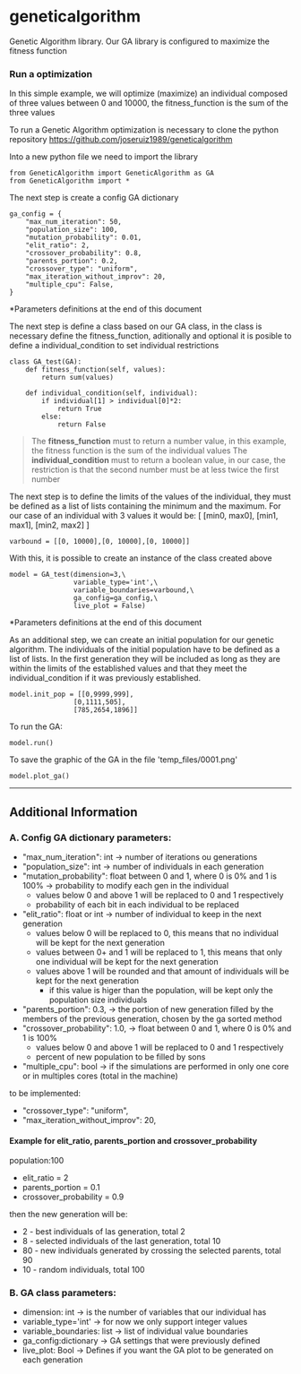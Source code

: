 # geneticalgorithm

Genetic Algorithm library.
Our GA library is configured to maximize the fitness function

### Run a optimization

In this simple example, we will optimize (maximize) an individual composed of three values between 0 and 10000, the fitness_function is the sum of the three values

To run a Genetic Algorithm optimization is necessary to clone the python repository https://github.com/joseruiz1989/geneticalgorithm

Into a new python file we need to import the library

```
from GeneticAlgorithm import GeneticAlgorithm as GA
from GeneticAlgorithm import *
```

The next step is create a config GA dictionary

```
ga_config = {
    "max_num_iteration": 50,
    "population_size": 100,
    "mutation_probability": 0.01,
    "elit_ratio": 2,
    "crossover_probability": 0.8,
    "parents_portion": 0.2,
    "crossover_type": "uniform",
    "max_iteration_without_improv": 20,
    "multiple_cpu": False,
}
```
*Parameters definitions at the end of this document

The next step is define a class based on our GA class, in the class is necessary define the fitness_function, aditionally and optional it is posible to define a individual_condition to set individual restrictions

```
class GA_test(GA):
    def fitness_function(self, values):
        return sum(values)

    def individual_condition(self, individual):
        if individual[1] > individual[0]*2:
            return True
        else:
            return False
```

>The **fitness_function** must to return a number value, in this example, the fitness function is the sum of the individual values
The **individual_condition** must to return a boolean value, in our case, the restriction is that the second number must be at less twice the first number

The next step is to define the limits of the values of the individual, they must be defined as a list of lists containing the minimum and the maximum. For our case of an individual with 3 values it would be:
[ [min0, max0], [min1, max1], [min2, max2] ]

```
varbound = [[0, 10000],[0, 10000],[0, 10000]]
```

With this, it is possible to create an instance of the class created above

```
model = GA_test(dimension=3,\
                variable_type='int',\
                variable_boundaries=varbound,\
                ga_config=ga_config,\
                live_plot = False)
```
*Parameters definitions at the end of this document

As an additional step, we can create an initial population for our genetic algorithm.
The individuals of the initial population have to be defined as a list of lists.
In the first generation they will be included as long as they are within the limits of the established values and that they meet the individual_condition if it was previously established.


```
model.init_pop = [[0,9999,999],
                [0,1111,505],
                [785,2654,1896]]
```

To run the GA:

```
model.run()
```

To save the graphic of the GA in the file 'temp_files/0001.png'

```
model.plot_ga()
```



__________________

## Additional Information
### A. Config GA dictionary parameters:

- "max_num_iteration": int -> number of iterations ou generations
- "population_size": int -> number of individuals in each generation
- "mutation_probability": float between 0 and 1, where 0 is 0% and 1 is 100% -> probability to modify each gen in the individual
  - values below 0 and above 1 will be replaced to 0 and 1 respectively
  - probability of each bit in each individual to be replaced
- "elit_ratio": float or int -> number of individual to keep in the next generation
  - values below 0 will be replaced to 0, this means that no individual will be kept for the next generation
  - values between 0+ and 1 will be replaced to 1, this means that only one individual will be kept for the next generation
  - values above 1 will be rounded and that amount of individuals will be kept for the next generation
    - if this value is higer than the population, will be kept only the population size individuals
- "parents_portion": 0.3, -> the portion of new generation filled by the members of the previous generation, chosen by the ga sorted method
- "crossover_probability": 1.0, -> float between 0 and 1, where 0 is 0% and 1 is 100%
  - values below 0 and above 1 will be replaced to 0 and 1 respectively
  - percent of new population to be filled by sons 
- "multiple_cpu": bool -> if the simulations are performed in only one core or in multiples cores (total in the machine)

to be implemented:
- "crossover_type": "uniform",
- "max_iteration_without_improv": 20,

#### Example for elit_ratio, parents_portion and crossover_probability
population:100
- elit_ratio = 2
- parents_portion = 0.1
- crossover_probability = 0.9

then the new generation will be:
- 2 - best individuals of las generation, total 2
- 8 - selected individuals of the last generation, total 10 
- 80 - new individuals generated by crossing the selected parents, total 90
- 10 - random individuals, total 100


### B. GA class parameters:

- dimension: int -> is the number of variables that our individual has
- variable_type='int' -> for now we only support integer values
- variable_boundaries: list -> list of individual value boundaries
- ga_config:dictionary -> GA settings that were previously defined
- live_plot: Bool -> Defines if you want the GA plot to be generated on each generation

